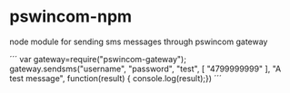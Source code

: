 pswincom-npm
============

node module for sending sms messages through pswincom gateway


´´´
var gateway=require("pswincom-gateway");
gateway.sendsms("username", "password", "test", [ "4799999999" ], "A test message", function(result) { console.log(result);})
´´´